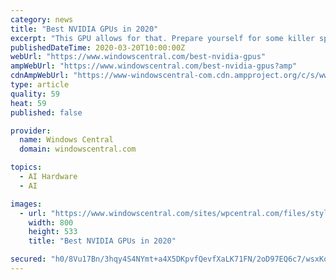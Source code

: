 ```yaml
---
category: news
title: "Best NVIDIA GPUs in 2020"
excerpt: "This GPU allows for that. Prepare yourself for some killer specifications. 4608 NVIDIA CUDA cores running at 1,770 MHz boost clock, powered by NVIDIA Turing architecture, rocking 72 ray-tracing cores, 576 Tensor Cores for AI, and 24GB of GDDR6 RAM. NVIDIA requires a PSU of at least 650W, but with an equally capable CPU, we'd even go as far as ..."
publishedDateTime: 2020-03-20T10:00:00Z
webUrl: "https://www.windowscentral.com/best-nvidia-gpus"
ampWebUrl: "https://www.windowscentral.com/best-nvidia-gpus?amp"
cdnAmpWebUrl: "https://www-windowscentral-com.cdn.ampproject.org/c/s/www.windowscentral.com/best-nvidia-gpus?amp"
type: article
quality: 59
heat: 59
published: false

provider:
  name: Windows Central
  domain: windowscentral.com

topics:
  - AI Hardware
  - AI

images:
  - url: "https://www.windowscentral.com/sites/wpcentral.com/files/styles/large/public/field/image/2018/08/nvidia-rtx-2080-ti.jpg?itok=fzq1kuu7"
    width: 800
    height: 533
    title: "Best NVIDIA GPUs in 2020"

secured: "h0/8Vu17Bn/3hqy4S4NYmt+a4X5DKpvfQevfXaLK71FN/2oD97EQ6c7/wsxKql6kZHaU+Na3jC8mfd/49feW5lmF++xebJGfXXNR0LdC5WovM3pnNp3WnV+lf9VdL78x2PQoygfe3sS86vHMG+Dg2ubHqwMLSw1zQBP5D4En8a9iWRrY71YOHUNF3jFhuvlN75w6FeD1O09cz3hcPmUncfqjspjvjHZctDjmfe6KOUi0nu5Dt4hvA8+uBLo2Wh7tP0yzZi9zIkpSpS0esO3C4vK4D0Zc9odZQrwjPeKVTZr3tNIZ9Wl30bfQrVp9vxvv;wiQRSZydGs4S2EIdnXZrpQ=="
---
```


